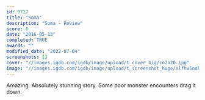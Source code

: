 ```yaml
---
id: 9727
title: "Soma"
description: "Soma - Review"
score: 8
date: "2016-05-13"
completed: TRUE
awards: ""
modified_date: "2022-07-04"
screenshots: []
cover: "//images.igdb.com/igdb/image/upload/t_cover_big/co2a20.jpg"
image: "//images.igdb.com/igdb/image/upload/t_screenshot_huge/xlfhw5nokrdxjkqip8bx.jpg"
---
```

Amazing. Absolutely stunning story. Some poor monster encounters drag it down.